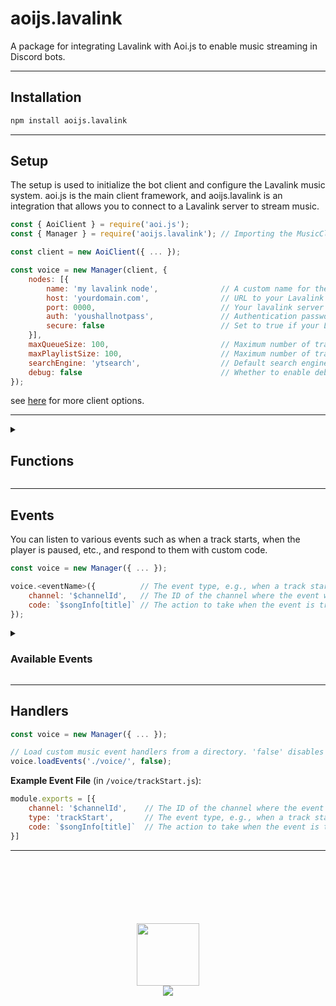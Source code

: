 # aoijs.lavalink

A package for integrating Lavalink with Aoi.js to enable music streaming in Discord bots.

---

## Installation

```bash
npm install aoijs.lavalink
```
---

## Setup

The setup is used to initialize the bot client and configure the Lavalink music system. aoi.js is the main client framework, and aoijs.lavalink is an integration that allows you to connect to a Lavalink server to stream music.

```js
const { AoiClient } = require('aoi.js');
const { Manager } = require('aoijs.lavalink'); // Importing the MusicClient for handling Lavalink integration.

const client = new AoiClient({ ... });

const voice = new Manager(client, {
    nodes: [{
        name: 'my lavalink node',              // A custom name for the Lavalink node (can be any string).
        host: 'yourdomain.com',                // URL to your Lavalink node. Replace with your actual Lavalink server URL.
        port: 0000,                            // Your lavalink server port.
        auth: 'youshallnotpass',               // Authentication password for the Lavalink node.
        secure: false                          // Set to true if your Lavalink server uses SSL/TLS (HTTPS).
    }],
    maxQueueSize: 100,                         // Maximum number of tracks that can be queued for playback.                       # default is 100
    maxPlaylistSize: 100,                      // Maximum number of tracks that can be in a playlist.                             # default is 100
    searchEngine: 'ytsearch',                  // Default search engine. You can set this to 'ytsearch' or 'scsearch' or others.  # default is ytsearch
    debug: false                               // Whether to enable debug logs for the music client. default is false.            # default is false
});
```

see [here](https://guide.shoukaku.shipgirl.moe/guides/2-options/) for more client options.

---

<details>
<summary>
<h2>Functions</h2>
</summary>


These are the **core music functions** available for the bot. 

```bash
$autoPlay
$clearQueue
$connect
$currentTrackDuration
$destroyPlayer
$disconnect
$getFilter
$hasPlayer
$joinVc
$leaveVc
$loadTrackType
$loopMode
$loopStatus
$pauseTrack
$playTrack
$playerStatus
$previousTrack
$queue
$queueLength
$removeSong
$replayTrack
$resetFilter
$resumeTrack
$search
$seek
$setFilter
$shuffleQueue
$skipTo
$skipTrack
$songInfo
$stopPlayer
$stopTrack
$unShuffleQueue
$volume 
```

**Other functions:**

```bash
$deleteNowPlaying
$errorReason
$lavalinkInfo
$maxPlaylistSize
$maxQueueSize
$nodeName
$playerChannelId
$playerPing
$prettyBytes
$searchEngine
$setNowPlaying
```
</details>

---

## Events

You can listen to various events such as when a track starts, when the player is paused, etc., and respond to them with custom code.

```js
const voice = new Manager({ ... });

voice.<eventName>({          // The event type, e.g., when a track starts playing ('trackStart').
    channel: '$channelId',   // The ID of the channel where the event will trigger (can be dynamic or static).
    code: `$songInfo[title]` // The action to take when the event is triggered. Here it will return the title of the song.
});
```
<details>
<summary>
<h3>Available Events</h3>
</summary>

```javascript
+ trackStart
+ trackEnd
+ queueStart
+ queueEnd
+ trackStuck
+ trackPaused
+ trackResumed
+ nodeConnect
+ nodeReconnect
+ nodeDisconnect
+ nodeError
+ nodeDestroy
+ nodeRaw
+ socketClosed
+ playerCreate
+ playerDestroy 
```
</details>

---

## Handlers

```js
const voice = new Manager({ ... });

// Load custom music event handlers from a directory. 'false' disables debug logs.
voice.loadEvents('./voice/', false);
```

**Example Event File** (in `/voice/trackStart.js`):

```js
module.exports = [{
    channel: '$channelId',    // The ID of the channel where the event will trigger (can be dynamic or static).
    type: 'trackStart',       // The event type, e.g., when a track starts playing ('trackStart').
    code: `$songInfo[title]`  // The action to take when the event is triggered. Here it will return the title of the song.
}]
```

---

<div align="center">
<br>
<br>
<br>
<br>
<br>
<br>
<img src="https://aoi.js.org/_astro/icon_new.C4KTn9Lv_Z232q1W.webp" width="100">
<br>
<a href="https://aoi.js.org/invite">
<img src="https://img.shields.io/discord/773352845738115102?logo=discord&logoColor=white&color=3182b0&style=for-the-badge">
</a>
</div>
